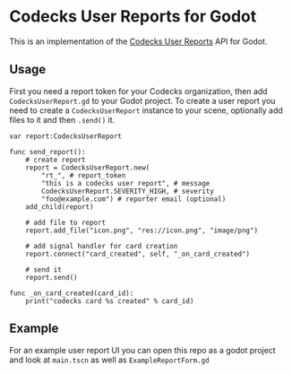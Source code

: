 # Codecks User Reports for Godot

This is an implementation of the [Codecks User Reports](https://manual.codecks.io/user-reports/) API for Godot.


## Usage

First you need a report token for your Codecks organization, then add `CodecksUserReport.gd` to your Godot project. To create a user report you need to create a `CodecksUserReport` instance to your scene, optionally add files to it and then `.send()` it.

```GDScript
var report:CodecksUserReport

func send_report():
    # create report
    report = CodecksUserReport.new(
        "rt_", # report_token
        "this is a codecks user report", # message
        CodecksUserReport.SEVERITY_HIGH, # severity
        "foo@example.com") # reporter email (optional)
    add_child(report)

    # add file to report
    report.add_file("icon.png", "res://icon.png", "image/png")

    # add signal handler for card creation
    report.connect("card_created", self, "_on_card_created")

    # send it
    report.send()

func _on_card_created(card_id):
	print("codecks card %s created" % card_id)

```

## Example

For an example user report UI you can open this repo as a godot project and look at `main.tscn` as well as `ExampleReportForm.gd`
